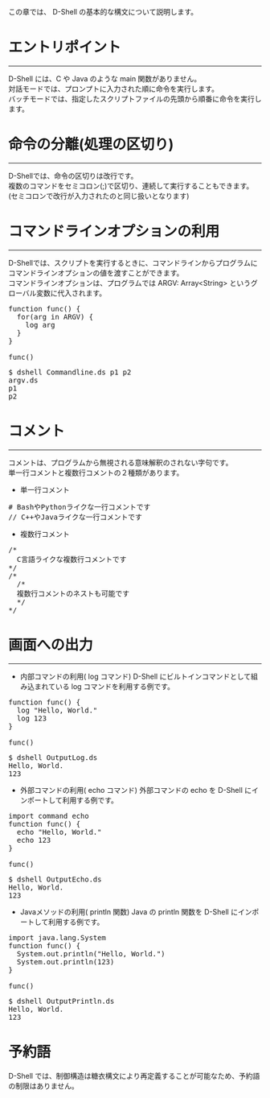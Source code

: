 この章では、 D-Shell の基本的な構文について説明します。  

# エントリポイント
***
D-Shell には、C や Java のような main 関数がありません。  
対話モードでは、プロンプトに入力された順に命令を実行します。  
バッチモードでは、指定したスクリプトファイルの先頭から順番に命令を実行します。  

# 命令の分離(処理の区切り)
***
D-Shellでは、命令の区切りは改行です。  
複数のコマンドをセミコロン(;)で区切り、連続して実行することもできます。  
(セミコロンで改行が入力されたのと同じ扱いとなります)  

# コマンドラインオプションの利用
***
D-Shellでは、スクリプトを実行するときに、コマンドラインからプログラムにコマンドラインオプションの値を渡すことができます。  
コマンドラインオプションは、プログラムでは ARGV: Array&lt;String&gt; というグローバル変数に代入されます。  

<pre class="nums:true toolbar:1 plain:true lang:scala highlight:0 decode:true " title="サンプル: Commandline.ds" >
function func() {
  for(arg in ARGV) {
    log arg
  }
}

func()
</pre>

<pre class="toolbar:1" title="実行例">
$ dshell Commandline.ds p1 p2
argv.ds
p1
p2
</pre>

# コメント
***
コメントは、プログラムから無視される意味解釈のされない字句です。  
単一行コメントと複数行コメントの２種類があります。  

* 単一行コメント  
<pre>
# BashやPythonライクな一行コメントです
// C++やJavaライクな一行コメントです
</pre>

* 複数行コメント  
<pre>
/*
  C言語ライクな複数行コメントです
*/
/*
  /*
  複数行コメントのネストも可能です
  */
*/
</pre>

# 画面への出力
***

* 内部コマンドの利用( log コマンド)
D-Shell にビルトインコマンドとして組み込まれている log コマンドを利用する例です。  

<pre class="nums:true toolbar:1 plain:true lang:scala highlight:0 decode:true " title="サンプル: OutputLog.ds" >
function func() {
  log "Hello, World."
  log 123
}

func()
</pre>

<pre class="toolbar:1" title="実行例">
$ dshell OutputLog.ds
Hello, World.
123
</pre>

* 外部コマンドの利用( echo コマンド)
外部コマンドの echo を D-Shell にインポートして利用する例です。

<pre class="nums:true toolbar:1 plain:true lang:scala highlight:0 decode:true " title="サンプル: OutputEcho.ds" >
import command echo
function func() {
  echo "Hello, World."
  echo 123
}

func()
</pre>

<pre class="toolbar:1" title="実行例">
$ dshell OutputEcho.ds
Hello, World.
123
</pre>

* Javaメソッドの利用( println 関数)
Java の println 関数を D-Shell にインポートして利用する例です。

<pre class="nums:true toolbar:1 plain:true lang:scala highlight:0 decode:true " title="サンプル: OutputPrintln.ds" >
import java.lang.System
function func() {
  System.out.println("Hello, World.")
  System.out.println(123)
}

func()
</pre>

<pre class="toolbar:1" title="実行例">
$ dshell OutputPrintln.ds
Hello, World.
123
</pre>

# 予約語
D-Shell では、制御構造は糖衣構文により再定義することが可能なため、予約語の制限はありません。 

